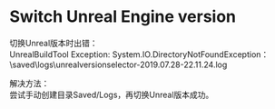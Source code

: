 # Switch Unreal Engine version

切换Unreal版本时出错：  
UnrealBuildTool Exception: System.IO.DirectoryNotFoundException： \saved\logs\unrealversionselector-2019.07.28-22.11.24.log  

解决方法：  
尝试手动创建目录Saved/Logs，再切换Unreal版本成功。
